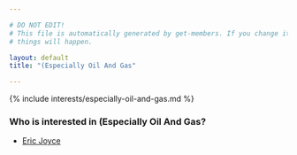 ```yaml
---

# DO NOT EDIT!
# This file is automatically generated by get-members. If you change it, bad
# things will happen.

layout: default
title: "(Especially Oil And Gas"

---
```


{% include interests/especially-oil-and-gas.md %}

### Who is interested in (Especially Oil And Gas?


* [Eric Joyce](members/eric-joyce.html)
